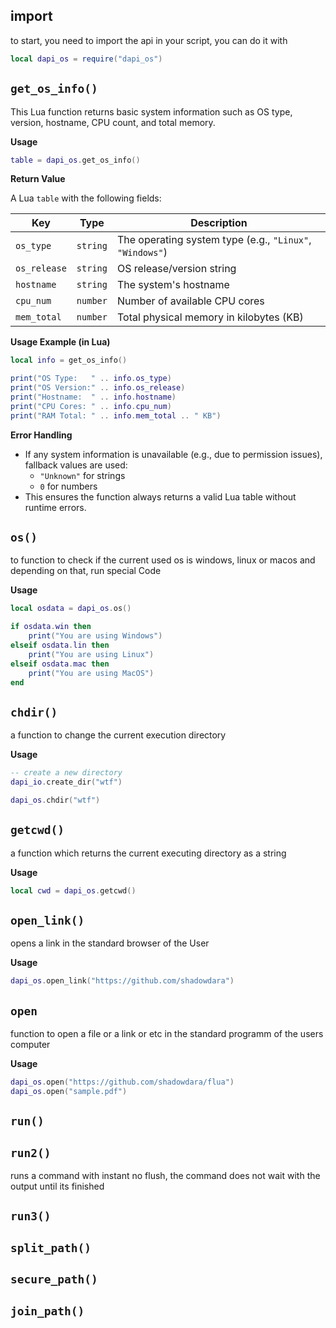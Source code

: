 ## import
to start, you need to import the api in your script, you can do it with
```lua
local dapi_os = require("dapi_os")
```

## `get_os_info()`

This Lua function returns basic system information such as OS type, version, hostname, CPU count, and total memory.

**Usage**

```lua
table = dapi_os.get_os_info()
```

**Return Value**

A Lua `table` with the following fields:

| Key         | Type     | Description                                               |
|-------------|----------|-----------------------------------------------------------|
| `os_type`   | `string` | The operating system type (e.g., `"Linux"`, `"Windows"`)  |
| `os_release`| `string` | OS release/version string                                 |
| `hostname`  | `string` | The system's hostname                                     |
| `cpu_num`   | `number` | Number of available CPU cores                             |
| `mem_total` | `number` | Total physical memory in kilobytes (KB)                   |

**Usage Example (in Lua)**

```lua
local info = get_os_info()

print("OS Type:   " .. info.os_type)
print("OS Version:" .. info.os_release)
print("Hostname:  " .. info.hostname)
print("CPU Cores: " .. info.cpu_num)
print("RAM Total: " .. info.mem_total .. " KB")
```

**Error Handling**

- If any system information is unavailable (e.g., due to permission issues), fallback values are used:
  - `"Unknown"` for strings
  - `0` for numbers
- This ensures the function always returns a valid Lua table without runtime errors.

## `os()`
to function to check if the current used os is windows, linux or macos
and depending on that, run special Code

**Usage**
```lua
local osdata = dapi_os.os()

if osdata.win then
    print("You are using Windows")
elseif osdata.lin then
    print("You are using Linux")
elseif osdata.mac then
    print("You are using MacOS")
end
```

## `chdir()`
a function to change the current execution directory

**Usage**
```lua
-- create a new directory
dapi_io.create_dir("wtf")

dapi_os.chdir("wtf")
```

## `getcwd()`
a function which returns the current executing directory as a string

**Usage**
```lua
local cwd = dapi_os.getcwd()
```

## `open_link()`
opens a link in the standard browser of the User

**Usage**
```lua
dapi_os.open_link("https://github.com/shadowdara")
```

## `open`
function to open a file or a link or etc in the standard programm
of the users computer

**Usage**
```lua
dapi_os.open("https://github.com/shadowdara/flua")
dapi_os.open("sample.pdf")
```

## `run()`

## `run2()`
runs a command with instant no flush,
the command does not wait with the output until its finished

## `run3()`

## `split_path()`

## `secure_path()`

## `join_path()`
